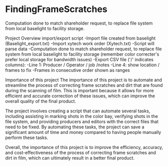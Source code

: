 # FindingFrameScratches
Computation done to match shareholder request, to replace file system from local baselight to facility storage. 

Project Overview
 import/export script
-Import file created from baselight (Baselight_export.txt)
-Import xytech work order (Xytech.txt)
-Script will parse data
-Computation done to match shareholder request, to replace file system from local baselight to facility 
storage (remember color correcter's prefer local storage for bandwidth issues)
-Export CSV file ('/' indicates columns):
-Line 1: Producer / Operator / job /notes
-Line 4: show location / frames to fix
-Frames in consecutive order shown as ranges


Importance of this project
The importance of this project is to automate and streamline the process of correcting frame scratches and dirt that are found during the scanning of film. This is important because it allows for more efficient and accurate correction of these issues, which can improve the overall quality of the final product.

The project involves creating a script that can automate several tasks, including assisting in marking shots in the color bay, verifying shots in the file system, and providing producers and editors with the correct files that need to be fixed. By automating these tasks, the project can save a significant amount of time and money compared to having people manually perform these tasks.

Overall, the importance of this project is to improve the efficiency, accuracy, and cost-effectiveness of the process of correcting frame scratches and dirt in film, which can ultimately result in a better final product.
